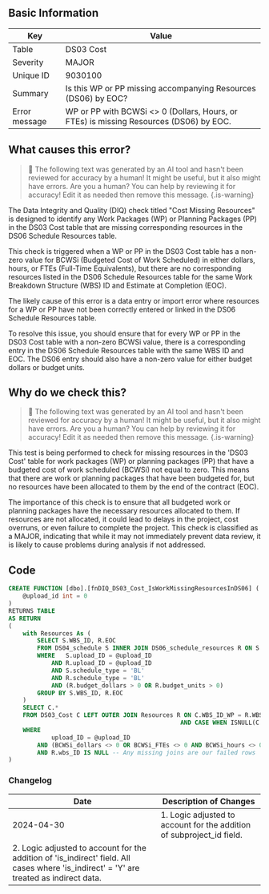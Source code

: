 ## Basic Information
| Key         | Value          |
|-------------|----------------|
| Table       | DS03 Cost |
| Severity    | MAJOR |
| Unique ID   | 9030100   |
| Summary     | Is this WP or PP missing accompanying Resources (DS06) by EOC? |
| Error message | WP or PP with BCWSi <> 0 (Dollars, Hours, or FTEs) is missing Resources (DS06) by EOC. |

## What causes this error?

> :robot: The following text was generated by an AI tool and hasn't been reviewed for accuracy by a human! It might be useful, but it also might have errors. Are you a human? You can help by reviewing it for accuracy! Edit it as needed then remove this message.
{.is-warning}

The Data Integrity and Quality (DIQ) check titled "Cost Missing Resources" is designed to identify any Work Packages (WP) or Planning Packages (PP) in the DS03 Cost table that are missing corresponding resources in the DS06 Schedule Resources table. 

This check is triggered when a WP or PP in the DS03 Cost table has a non-zero value for BCWSi (Budgeted Cost of Work Scheduled) in either dollars, hours, or FTEs (Full-Time Equivalents), but there are no corresponding resources listed in the DS06 Schedule Resources table for the same Work Breakdown Structure (WBS) ID and Estimate at Completion (EOC).

The likely cause of this error is a data entry or import error where resources for a WP or PP have not been correctly entered or linked in the DS06 Schedule Resources table. 

To resolve this issue, you should ensure that for every WP or PP in the DS03 Cost table with a non-zero BCWSi value, there is a corresponding entry in the DS06 Schedule Resources table with the same WBS ID and EOC. The DS06 entry should also have a non-zero value for either budget dollars or budget units.
## Why do we check this?

> :robot: The following text was generated by an AI tool and hasn't been reviewed for accuracy by a human! It might be useful, but it also might have errors. Are you a human? You can help by reviewing it for accuracy! Edit it as needed then remove this message.
{.is-warning}

This test is being performed to check for missing resources in the 'DS03 Cost' table for work packages (WP) or planning packages (PP) that have a budgeted cost of work scheduled (BCWSi) not equal to zero. This means that there are work or planning packages that have been budgeted for, but no resources have been allocated to them by the end of the contract (EOC).

The importance of this check is to ensure that all budgeted work or planning packages have the necessary resources allocated to them. If resources are not allocated, it could lead to delays in the project, cost overruns, or even failure to complete the project. This check is classified as a MAJOR, indicating that while it may not immediately prevent data review, it is likely to cause problems during analysis if not addressed.
## Code

```sql
CREATE FUNCTION [dbo].[fnDIQ_DS03_Cost_IsWorkMissingResourcesInDS06] (
	@upload_id int = 0
)
RETURNS TABLE
AS RETURN
(
	with Resources As (
		SELECT S.WBS_ID, R.EOC
		FROM DS04_schedule S INNER JOIN DS06_schedule_resources R ON S.task_ID = R.task_ID AND ISNULL(S.subproject_ID,'') = ISNULL(R.subproject_ID,'')
		WHERE	S.upload_ID = @upload_ID
			AND R.upload_ID = @upload_ID
			AND S.schedule_type = 'BL'
			AND R.schedule_type = 'BL'
			AND (R.budget_dollars > 0 OR R.budget_units > 0)
		GROUP BY S.WBS_ID, R.EOC
	)
	SELECT C.* 
	FROM DS03_Cost C LEFT OUTER JOIN Resources R ON C.WBS_ID_WP = R.WBS_ID 
												AND CASE WHEN ISNULL(C.is_indirect,'') = 'Y' THEN 'Indirect' ELSE C.EOC END = R.EOC
	WHERE
			upload_ID = @upload_ID
		AND (BCWSi_dollars <> 0 OR BCWSi_FTEs <> 0 AND BCWSi_hours <> 0)
		AND R.wbs_ID IS NULL -- Any missing joins are our failed rows
)
```

### Changelog

| Date       | Description of Changes   |
| ---------- | ------------------------ |
| 2024-04-30 | 1. Logic adjusted to account for the addition of subproject_id field.
2. Logic adjusted to account for the addition of 'is_indirect' field. All cases where 'is_indirect' = 'Y' are treated as indirect data. |
